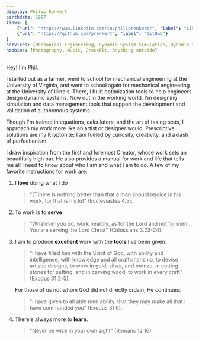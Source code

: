 ```yaml
---
display: Philip Renkert
birthdate: 1997
links: [
    {"url": "https://www.linkedin.com/in/philiprenkert/", "label": "LinkedIn"},
    {"url": "https://github.com/prenkert", "label": "GitHub"}
]
services: [Mechanical Engineering, Dynamic System Simulation, Dynamic System Optimization]
hobbies: [Photography, Music, CrossFit, Anything outside]
---
```

Hey! I'm Phil.  

I started out as a farmer, went to school for mechanical engineering at the University of Virginia, and went to school again for mechanical engineering at the University of Illinois.  There, I built optimization tools to help engineers design dynamic systems.  Now out in the working world, I'm designing simulation and data management tools that support the development and validation of autonomous systems.

Though I'm trained in equations, calculators, and the art of taking tests, I approach my work more like an artist or designer would.  Prescriptive solutions are my Kryptonite; I am fueled by curiosity, creativity, and a dash of perfectionism.  

I draw inspiration from the first and foremost Creator, whose work sets an beautifully high bar.  He also provides a manual for work and life that tells me all I need to know about who I am and what I am to do.  A few of my favorite instructions for work are:

1. I **love** doing what I do

    >"[T]here is nothing better than that a man should rejoice in his work, for that is his lot" (Ecclesiastes 4.5).

1. To work is to **serve**

    >"Whatever you do, work heartily, as for the Lord and not for men... You are serving the Lord Christ" (Colossians 3.23-24).

1. I am to produce **excellent** work with the **tools** I've been given.

    >"I have filled him with the Spirit of God, with ability and intelligence, with knowledge and all craftsmanship, to devise artistic designs, to work in gold, silver, and bronze, in cutting stones for setting, and in carving wood, to work in every craft" (Exodus 31.2-5).

    For those of us not whom God did not directly ordain, He continues:

    >"I have given to all able men ability, that they may make all that I have commanded you" (Exodus 31.6).

1. There's always more to **learn**.

    >"Never be wise in your own sight" (Romans 12:16).
